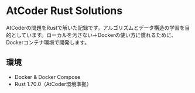 # AtCoder Rust Solutions

AtCoderの問題をRustで解いた記録です。アルゴリズムとデータ構造の学習を目的としています。ローカルを汚さない＋Dockerの使い方に慣れるために、Dockerコンテナ環境で開発します。

## 環境
- Docker & Docker Compose
- Rust 1.70.0（AtCoder環境準拠）